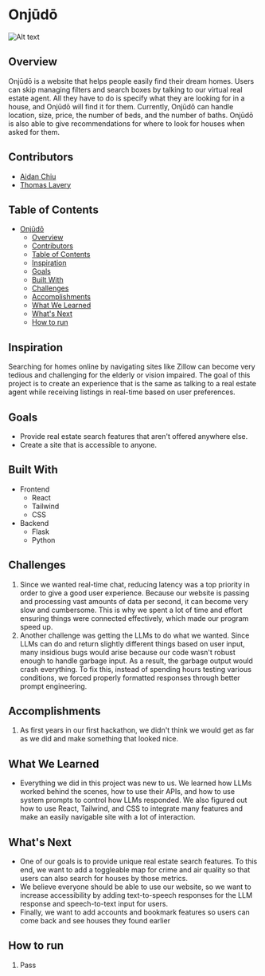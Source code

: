 # Onjūdō

![Alt text]([https://example.com/path/to/image.png](https://media.istockphoto.com/id/2149088667/photo/3d-rendering-of-modern-house-in-luxurious-style-in-night.jpg?s=612x612&w=0&k=20&c=GLKFpasm9kc8CgVZMh5oZB3oF5cYUC9fP8810sOJ5XQ=))

## Overview

Onjūdō is a website that helps people easily find their dream homes. Users can skip managing filters and search boxes by talking to our virtual real estate agent. All they have to do is specify what they are looking for in a house, and Onjūdō will find it for them. Currently, Onjūdō can handle location, size, price, the number of beds, and the number of baths. Onjūdō is also able to give recommendations for where to look for houses when asked for them.

## Contributors

- [Aidan Chiu](mailto:aidanchiuch@gmail.com)
- [Thomas Lavery](mailto:thomas.lavery18@gmail.com)

## Table of Contents

- [Onjūdō](#onjūdō)
  - [Overview](#overview)
  - [Contributors](#contributors)
  - [Table of Contents](#table-of-contents)
  - [Inspiration](#inspiration)
  - [Goals](#goals)
  - [Built With](#built-with)
  - [Challenges](#challenges)
  - [Accomplishments](#accomplishments)
  - [What We Learned](#what-we-learned)
  - [What's Next](#whats-next)
  - [How to run](#how-to-run)

## Inspiration

Searching for homes online by navigating sites like Zillow can become very tedious and challenging for the elderly or vision impaired. The goal of this project is to create an experience that is the same as talking to a real estate agent while receiving listings in real-time based on user preferences.

## Goals

- Provide real estate search features that aren't offered anywhere else.
- Create a site that is accessible to anyone.

## Built With

- Frontend
    - React
    - Tailwind
    - CSS
- Backend
    - Flask
    - Python

## Challenges

1. Since we wanted real-time chat, reducing latency was a top priority in order to give a good user experience. Because our website is passing and processing vast amounts of data per second, it can become very slow and cumbersome. This is why we spent a lot of time and effort ensuring things were connected effectively, which made our program speed up. 
3. Another challenge was getting the LLMs to do what we wanted. Since LLMs can do and return slightly different things based on user input, many insidious bugs would arise because our code wasn't robust enough to handle garbage input. As a result, the garbage output would crash everything. To fix this, instead of spending hours testing various conditions, we forced properly formatted responses through better prompt engineering.

## Accomplishments

1. As first years in our first hackathon, we didn't think we would get as far as we did and make something that looked nice.

## What We Learned

- Everything we did in this project was new to us. We learned how LLMs worked behind the scenes, how to use their APIs, and how to use system prompts to control how LLMs responded. We also figured out how to use React, Tailwind, and CSS to integrate many features and make an easily navigable site with a lot of interaction.

## What's Next

- One of our goals is to provide unique real estate search features. To this end, we want to add a toggleable map for crime and air quality so that users can also search for houses by those metrics.
- We believe everyone should be able to use our website, so we want to increase accessibility by adding text-to-speech responses for the LLM response and speech-to-text input for users.
- Finally, we want to add accounts and bookmark features so users can come back and see houses they found earlier

## How to run

1. Pass
